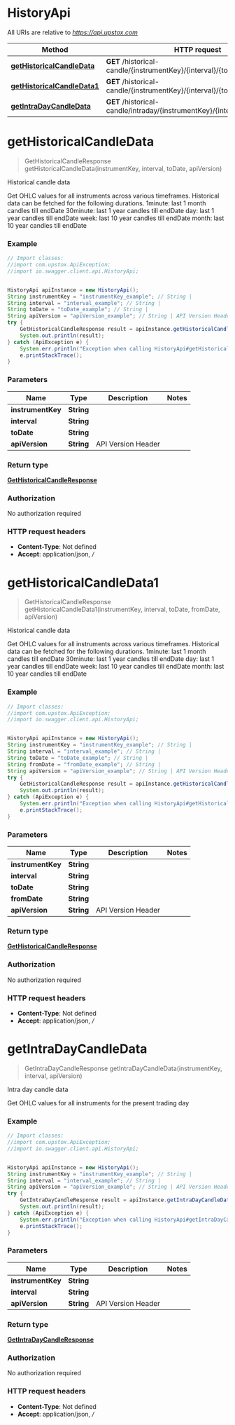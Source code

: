 # HistoryApi

All URIs are relative to *https://api.upstox.com*

Method | HTTP request | Description
------------- | ------------- | -------------
[**getHistoricalCandleData**](HistoryApi.md#getHistoricalCandleData) | **GET** /historical-candle/{instrumentKey}/{interval}/{to_date} | Historical candle data
[**getHistoricalCandleData1**](HistoryApi.md#getHistoricalCandleData1) | **GET** /historical-candle/{instrumentKey}/{interval}/{to_date}/{from_date} | Historical candle data
[**getIntraDayCandleData**](HistoryApi.md#getIntraDayCandleData) | **GET** /historical-candle/intraday/{instrumentKey}/{interval} | Intra day candle data

<a name="getHistoricalCandleData"></a>
# **getHistoricalCandleData**
> GetHistoricalCandleResponse getHistoricalCandleData(instrumentKey, interval, toDate, apiVersion)

Historical candle data

Get OHLC values for all instruments across various timeframes. Historical data can be fetched for the following durations. 1minute: last 1 month candles till endDate 30minute: last 1 year candles till endDate day: last 1 year candles till endDate week: last 10 year candles till endDate month: last 10 year candles till endDate

### Example
```java
// Import classes:
//import com.upstox.ApiException;
//import io.swagger.client.api.HistoryApi;


HistoryApi apiInstance = new HistoryApi();
String instrumentKey = "instrumentKey_example"; // String | 
String interval = "interval_example"; // String | 
String toDate = "toDate_example"; // String | 
String apiVersion = "apiVersion_example"; // String | API Version Header
try {
    GetHistoricalCandleResponse result = apiInstance.getHistoricalCandleData(instrumentKey, interval, toDate, apiVersion);
    System.out.println(result);
} catch (ApiException e) {
    System.err.println("Exception when calling HistoryApi#getHistoricalCandleData");
    e.printStackTrace();
}
```

### Parameters

Name | Type | Description  | Notes
------------- | ------------- | ------------- | -------------
 **instrumentKey** | **String**|  |
 **interval** | **String**|  |
 **toDate** | **String**|  |
 **apiVersion** | **String**| API Version Header |

### Return type

[**GetHistoricalCandleResponse**](GetHistoricalCandleResponse.md)

### Authorization

No authorization required

### HTTP request headers

 - **Content-Type**: Not defined
 - **Accept**: application/json, */*

<a name="getHistoricalCandleData1"></a>
# **getHistoricalCandleData1**
> GetHistoricalCandleResponse getHistoricalCandleData1(instrumentKey, interval, toDate, fromDate, apiVersion)

Historical candle data

Get OHLC values for all instruments across various timeframes. Historical data can be fetched for the following durations. 1minute: last 1 month candles till endDate 30minute: last 1 year candles till endDate day: last 1 year candles till endDate week: last 10 year candles till endDate month: last 10 year candles till endDate

### Example
```java
// Import classes:
//import com.upstox.ApiException;
//import io.swagger.client.api.HistoryApi;


HistoryApi apiInstance = new HistoryApi();
String instrumentKey = "instrumentKey_example"; // String | 
String interval = "interval_example"; // String | 
String toDate = "toDate_example"; // String | 
String fromDate = "fromDate_example"; // String | 
String apiVersion = "apiVersion_example"; // String | API Version Header
try {
    GetHistoricalCandleResponse result = apiInstance.getHistoricalCandleData1(instrumentKey, interval, toDate, fromDate, apiVersion);
    System.out.println(result);
} catch (ApiException e) {
    System.err.println("Exception when calling HistoryApi#getHistoricalCandleData1");
    e.printStackTrace();
}
```

### Parameters

Name | Type | Description  | Notes
------------- | ------------- | ------------- | -------------
 **instrumentKey** | **String**|  |
 **interval** | **String**|  |
 **toDate** | **String**|  |
 **fromDate** | **String**|  |
 **apiVersion** | **String**| API Version Header |

### Return type

[**GetHistoricalCandleResponse**](GetHistoricalCandleResponse.md)

### Authorization

No authorization required

### HTTP request headers

 - **Content-Type**: Not defined
 - **Accept**: application/json, */*

<a name="getIntraDayCandleData"></a>
# **getIntraDayCandleData**
> GetIntraDayCandleResponse getIntraDayCandleData(instrumentKey, interval, apiVersion)

Intra day candle data

Get OHLC values for all instruments for the present trading day

### Example
```java
// Import classes:
//import com.upstox.ApiException;
//import io.swagger.client.api.HistoryApi;


HistoryApi apiInstance = new HistoryApi();
String instrumentKey = "instrumentKey_example"; // String | 
String interval = "interval_example"; // String | 
String apiVersion = "apiVersion_example"; // String | API Version Header
try {
    GetIntraDayCandleResponse result = apiInstance.getIntraDayCandleData(instrumentKey, interval, apiVersion);
    System.out.println(result);
} catch (ApiException e) {
    System.err.println("Exception when calling HistoryApi#getIntraDayCandleData");
    e.printStackTrace();
}
```

### Parameters

Name | Type | Description  | Notes
------------- | ------------- | ------------- | -------------
 **instrumentKey** | **String**|  |
 **interval** | **String**|  |
 **apiVersion** | **String**| API Version Header |

### Return type

[**GetIntraDayCandleResponse**](GetIntraDayCandleResponse.md)

### Authorization

No authorization required

### HTTP request headers

 - **Content-Type**: Not defined
 - **Accept**: application/json, */*

